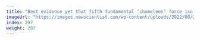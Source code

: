 ```yaml
---
title: "Best evidence yet that fifth fundamental ‘chameleon’ force isn’t real"
imageUrl: "https://images.newscientist.com/wp-content/uploads/2022/08/25155307/SEI_121072353.jpg?width=600"
index: 207
weight: 207
---
```

